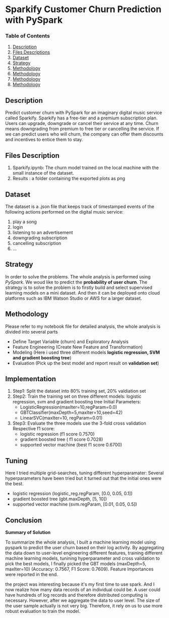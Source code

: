# Sparkify Customer Churn Prediction with PySpark
### Table of Contents

1. [Description](#description)
2. [Files Descriptions](#files)
3. [Dataset](#dataset)
4. [Strategy](#strategy)
5. [Methodology](#methodology)
6. [Methodology](#implementation)
7. [Methodology](#tuning)
8. [Methodology](#conclusion)

## Description <a name="description"></a>
Predict customer churn with PySpark for an imaginary digital music service called Sparkify. Sparkify has a free-tier and a premium subscription plan. Users can upgrade, downgrade or cancel their service at any time. Churn means downgrading from premium to free tier or cancelling the service. If we can predict users who will churn, the company can offer them discounts and incentives to entice them to stay.

## Files Description <a name="files"></a>
1. Sparkify.ipynb: The churn model trained on the local machine with the small instance of the dataset.
2. Results : a folder containing the exported plots as png 

## Dataset <a name="dataset"></a>
The dataset is a .json file that keeps track of timestamped events of the following actions performed on the digital music service:
1. play a song
2. login
3. listening to an advertisement
4. downgrading subscription
5. cancelling subscription
6. ...

## Strategy <a name="strategy"></a>
In order to solve the problems. The whole analysis is performed using *PySpark*. We woud like to predict the **probability of user churn**. The strategy is to solve the problem is to firstly build and select supervised learning models on a mini dataset. And then it can be deployed onto cloud platforms such as IBM Watson Studio or AWS for a larger dataset.

## Methodology <a name="methodology"></a>
Please refer to my notebook file for detailed analysis, the whole analysis is divided into several parts
- Define Target Variable (churn) and Exploratory Analysis
- Feature Engineering (Create New Feature and Transformation)
- Modeling (Here i used three different models **logistic regression, SVM and gradient boosting tree**)
- Evaluation (Pick up the best model and report result on **validation set**)

## Implementation <a name="implementation"></a>
1. Step1: Split the dataset into 80% training set, 20% valdiation set 
2. Step2: Train the training set on three different models: logistic regression, svm and gradient boosting tree Initial Parameters:
    + LogisticRegression(maxIter=10,regParam=0.0)
    + GBTClassifier(maxDepth=5,maxIter=10,seed=42)
    + LinearSVC(maxIter=10, regParam=0.01) 
3. Step3: Evaluate the three models use the 3-fold cross validation Respective f1 score:
    + logistic regression (f1 score 0.7570)
    + gradient boosted tree ( f1 score 0.7028)
    + supported vector machine (best f1 score 0.6700)
## Tuning <a name="tuning"></a>
Here I tried multiple grid-searches, tuning different hyperparamater:
Several hyperparameters have been tried but  it turned out that the initial ones were the best.

+ logistic regression (logistic_reg.regParam, [0.0, 0.05, 0.1])
+ gradient boosted tree (gbt.maxDepth, [5, 10])
+ supported vector machine (svm.regParam, [0.01, 0.05, 0.5]) 
## Conclusion <a name="conclusion"></a>
**Summary of Solution** 

To summarize the whole analysis, I built a machine learning model using pyspark to predict the user churn based on their log activity. By aggregating the data down to user-level engineering different features, training different machine learning models, tunining hyperparameter and cross validation to pick the best models, I finally picked the GBT models (maxDepth=5, maxIter=10) (Accuracy: 0.7567, F1 Score: 0.7609). Feature Importances were reported in the end.

the project was interesting because it's my first time to use spark. And I now realize how many data records of an individual could be. A user could have hundreds of log records and therefore distributed computing is necessary. However, after we aggregate the data to user level. The size of the user sample actually is not very big. Therefore, it rely on us to use more robust evaluation to train the model.